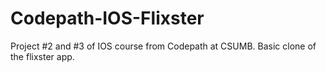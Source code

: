# Codepath-IOS-Flixster
Project #2 and #3 of IOS course from Codepath at CSUMB. Basic clone of the flixster app.
